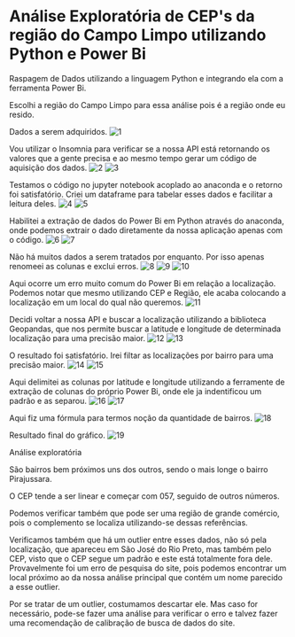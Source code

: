 # Análise Exploratória de CEP's da região do Campo Limpo utilizando Python e Power Bi

Raspagem de Dados utilizando a linguagem Python e integrando ela com a ferramenta Power Bi.

Escolhi a região do Campo Limpo para essa análise pois é a região onde eu resido.

Dados a serem adquiridos.
![1](https://github.com/JulioA/Web-Scraping-com-Python-e-Power-bi/assets/146854621/139e99ae-585d-4744-9496-82b087fcdd5f)


Vou utilizar o Insomnia para verificar se a nossa API está retornando os valores que a gente precisa e ao mesmo tempo gerar um código de aquisição dos dados.
![2](https://github.com/JulioA/Web-Scraping-com-Python-e-Power-bi/assets/146854621/7929a30b-0d3d-49b2-9f67-102e46a9c870)
![3](https://github.com/JulioA/Web-Scraping-com-Python-e-Power-bi/assets/146854621/ed2e5997-5e3c-4bf2-8e16-33b29fda8b4e)


Testamos o código no jupyter notebook acoplado ao anaconda e o retorno foi satisfatório. Criei um dataframe para tabelar esses dados e facilitar a leitura deles.
![4](https://github.com/JulioA/Web-Scraping-com-Python-e-Power-bi/assets/146854621/7f9a5d58-de4b-4c56-9a29-aec5c0a10931)
![5](https://github.com/JulioA/Web-Scraping-com-Python-e-Power-bi/assets/146854621/219ef1c7-8521-47fc-b96c-3b59bbb9d0c4)


Habilitei a extração de dados do Power Bi em Python através do anaconda, onde podemos extrair o dado diretamente da nossa aplicação apenas com o código.
![6](https://github.com/JulioA/Web-Scraping-com-Python-e-Power-bi/assets/146854621/cc081e56-8772-461c-9563-68b076e9db54)
![7](https://github.com/JulioA/Web-Scraping-com-Python-e-Power-bi/assets/146854621/1759122c-f6d9-416b-a369-8aa7cf4bba58)


Não há muitos dados a serem tratados por enquanto. Por isso apenas renomeei as colunas e exclui erros.
![8](https://github.com/JulioA/Web-Scraping-com-Python-e-Power-bi/assets/146854621/dfcd56c9-714e-4082-8d74-87d26d84df23)
![9](https://github.com/JulioA/Web-Scraping-com-Python-e-Power-bi/assets/146854621/9ec5d7ce-2d60-4175-bcca-b92524db20ff)
![10](https://github.com/JulioA/Web-Scraping-com-Python-e-Power-bi/assets/146854621/9ae485c8-62bf-49df-b1f2-379a442478d0)


Aqui ocorre um erro muito comum do Power Bi em relação a localização. Podemos notar que mesmo utilizando CEP e Região, ele acaba colocando a localização em um local do qual não queremos.
![11](https://github.com/JulioA/Web-Scraping-com-Python-e-Power-bi/assets/146854621/bf8e276a-5b8c-45c4-bc2d-7d9a024ab5a3)


Decidi voltar a nossa API e buscar a localização utilizando a biblioteca Geopandas, que nos permite buscar a latitude e longitude de determinada localização para uma precisão maior.
![12](https://github.com/JulioA/Web-Scraping-com-Python-e-Power-bi/assets/146854621/c66b2b27-670f-45bd-9c4c-b13f1c1452ef)
![13](https://github.com/JulioA/Web-Scraping-com-Python-e-Power-bi/assets/146854621/e00a4973-a8e8-4a7c-97a0-787e678ad720)


O resultado foi satisfatório. Irei filtar as localizações por bairro para uma precisão maior.
![14](https://github.com/JulioA/Web-Scraping-com-Python-e-Power-bi/assets/146854621/27f5e802-2de1-4fa1-8101-bfe4828ed79c)
![15](https://github.com/JulioA/Web-Scraping-com-Python-e-Power-bi/assets/146854621/1af06d25-169b-46fe-8068-0688418fdd95)


Aqui delimitei as colunas por latitude e longitude utilizando a ferramente de extração de colunas do próprio Power Bi, onde ele ja indentificou um padrão e as separou.
![16](https://github.com/JulioA/Web-Scraping-com-Python-e-Power-bi/assets/146854621/2f811c2d-3f40-468d-b79f-2b6709a2cd30)
![17](https://github.com/JulioA/Web-Scraping-com-Python-e-Power-bi/assets/146854621/70c03cbb-a205-4b31-9960-859304c74c2b)


Aqui fiz uma fórmula para termos noção da quantidade de bairros.
![18](https://github.com/JulioA/Web-Scraping-com-Python-e-Power-bi/assets/146854621/aa813511-36a5-4067-8403-950bceeb0812)


Resultado final do gráfico.
![19](https://github.com/JulioA/Web-Scraping-com-Python-e-Power-bi/assets/146854621/ffe1ebbd-51f1-4e08-b513-519dfddbd2c8)


Análise exploratória

São bairros bem próximos uns dos outros, sendo o mais longe o bairro Pirajussara.

O CEP tende a ser linear e começar com 057, seguido de outros números.

Podemos verificar também que pode ser uma região de grande comércio, pois o complemento se localiza utilizando-se dessas referências.

Verificamos também que há um outlier entre esses dados, não só pela localização, que apareceu em São José do Rio Preto, mas também pelo CEP, visto que o CEP segue um padrão e este está totalmente fora dele. Provavelmente foi um erro de pesquisa do site, pois podemos encontrar um local próximo ao da nossa análise principal que contém um nome parecido a esse outlier.

Por se tratar de um outlier, costumamos descartar ele. Mas caso for necessário, pode-se fazer uma análise para verificar o erro e talvez  fazer uma recomendação de calibração de busca de dados do site.
